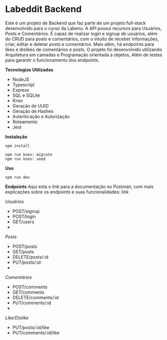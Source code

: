 # Labeddit Backend
  Este é um projeto de Backend que faz parte de um projeto full-stack desenvolvido para o curso da Labenu. A API possui recursos para Usuários, Posts e Comentários. É capaz de realizar login e signup de usuários, além do CRUD para posts e comentários, com o intuito de receber informações, criar, editar e deletar posts e comentários. Mais além, há endpoints para likes e dislikes de comentários e posts. O projeto foi desenvolvido utilizando Arquitetura em camadas e Programação orientada a objetos, Além de testes para garantir o funcionamento dos endpoints.

**Tecnologias Utilizadas**
- NodeJS
- Typescript
- Express
- SQL e SQLite
- Knex
- Geração de UUID
- Geração de Hashes
- Autenticação e Autorização
- Roteamento
- Jest

**Instalação**

```
npm install
```

```
npm run knex: migrate
npm run knex: seed
```

**Uso**

```
npm run dev
```

**Endpoints**
Aqui esta o link para a documentação no Postman, com mais explicações sobre os endpoints e suas funcionalidades: link

*Usuários*

- POST/signup
- POST/login
- GET/users
- 
*Posts*

- POST/posts
- GET/posts
- DELETE/posts/:id
- PUT/posts/:id
- 
*Comentários*

- POST/comments
- GET/comments
- DELETE/comments/:id
- PUT/comments/:id
- 
*Like/Dislike*

- PUT/posts/:id/like
- PUT/comments/:id/like
